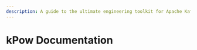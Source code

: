```yaml
---
description: A guide to the ultimate engineering toolkit for Apache Kafka®.
---
```


# kPow Documentation

